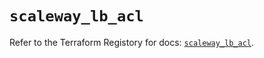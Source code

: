 # `scaleway_lb_acl`

Refer to the Terraform Registory for docs: [`scaleway_lb_acl`](https://registry.terraform.io/providers/scaleway/scaleway/2.31.0/docs/resources/lb_acl).
